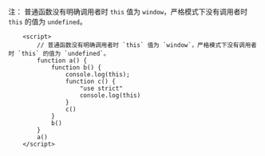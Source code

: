 



注： 普通函数没有明确调用者时 `this` 值为 `window`，严格模式下没有调用者时 `this` 的值为 `undefined`。

~~~
    <script>
        // 普通函数没有明确调用者时 `this` 值为 `window`，严格模式下没有调用者时 `this` 的值为 `undefined`。
        function a() {
            function b() {
                console.log(this);
                function c() {
                    "use strict"
                    console.log(this)
                }
                c()
            }
            b()
        }
        a()
    </script>
~~~

